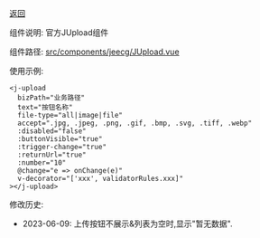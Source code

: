 [返回](./)

组件说明: 官方JUpload组件

组件路径: [src/components/jeecg/JUpload.vue](https://github.com/yoko-murasame/ant-design-vue-jeecg/blob/yoko/src/components/jeecg/JUpload.vue)

使用示例:
```vue
<j-upload 
  bizPath="业务路径"
  text="按钮名称"
  file-type="all|image|file"
  accept=".jpg, .jpeg, .png, .gif, .bmp, .svg, .tiff, .webp"
  :disabled="false"
  :buttonVisible="true"
  :trigger-change="true"
  :returnUrl="true"
  :number="10"
  @change="e => onChange(e)"
  v-decorator="['xxx', validatorRules.xxx]"
></j-upload>
```

修改历史:
* 2023-06-09: 上传按钮不展示&列表为空时,显示"暂无数据".
